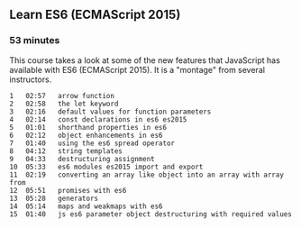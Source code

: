 ## Learn ES6 (ECMAScript 2015)
### 53 minutes

This course takes a look at some of the new features that JavaScript has available with ES6 (ECMAScript 2015). It is a "montage" from several instructors.

	1	02:57	arrow function
	2	02:58	the let keyword
	3	02:16	default values for function parameters
	4	02:14	const declarations in es6 es2015
	5	01:01	shorthand properties in es6
	6	02:12	object enhancements in es6
	7	01:40	using the es6 spread operator
	8	04:12	string templates
	9	04:33	destructuring assignment
	10	05:33	es6 modules es2015 import and export
	11	02:19	converting an array like object into an array with array from
	12	05:51	promises with es6
	13	05:28	generators
	14	05:14	maps and weakmaps with es6
	15	01:40	js es6 parameter object destructuring with required values